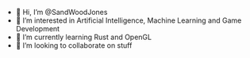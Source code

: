 - 👋 Hi, I’m @SandWoodJones
- 👀 I’m interested in Artificial Intelligence, Machine Learning and Game Development
- 🌱 I’m currently learning Rust and OpenGL
- 💞️ I’m looking to collaborate on stuff

<!---
SandWoodJones/SandWoodJones is a ✨ special ✨ repository because its `README.md` (this file) appears on your GitHub profile.
You can click the Preview link to take a look at your changes.
--->
